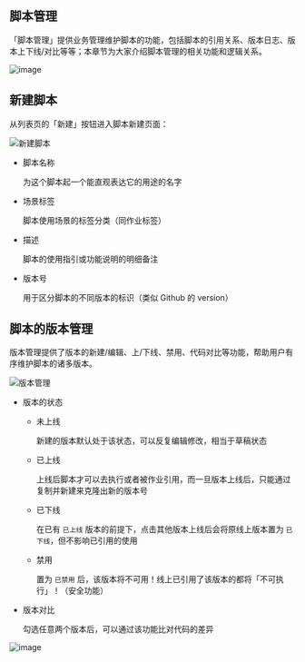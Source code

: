 ## 脚本管理

「脚本管理」提供业务管理维护脚本的功能，包括脚本的引用关系、版本日志、版本上下线/对比等等；本章节为大家介绍脚本管理的相关功能和逻辑关系。

![image](https://github.com/user-attachments/assets/e3aab006-7b04-4e40-a642-2a97914fa519)


## 新建脚本

从列表页的「新建」按钮进入脚本新建页面：

![新建脚本](https://github.com/user-attachments/assets/35e74c0d-5b17-4ba9-862e-7a00d4356452)


- 脚本名称

  为这个脚本起一个能直观表达它的用途的名字

- 场景标签

  脚本使用场景的标签分类（同作业标签）

- 描述

  脚本的使用指引或功能说明的明细备注

- 版本号

  用于区分脚本的不同版本的标识（类似 Github 的 version）



## 脚本的版本管理

版本管理提供了版本的新建/编辑、上/下线、禁用、代码对比等功能，帮助用户有序维护脚本的诸多版本。

![版本管理](https://github.com/user-attachments/assets/c8081bb1-7ab6-4851-9f79-04e1669b2d3c)


- 版本的状态

  - 未上线

    新建的版本默认处于该状态，可以反复编辑修改，相当于草稿状态

  - 已上线

    上线后脚本才可以去执行或者被作业引用，而一旦版本上线后，只能通过复制并新建来克隆出新的版本号

  - 已下线

    在已有 `已上线` 版本的前提下，点击其他版本上线后会将原线上版本置为 `已下线`，但不影响已引用的使用

  - 禁用

    置为 `已禁用` 后，该版本将不可用！线上已引用了该版本的都将「不可执行」！（安全功能）

- 版本对比

  勾选任意两个版本后，可以通过该功能比对代码的差异

![image](https://github.com/user-attachments/assets/436475d1-b36c-4cf3-b8e3-75e343499e1c)
